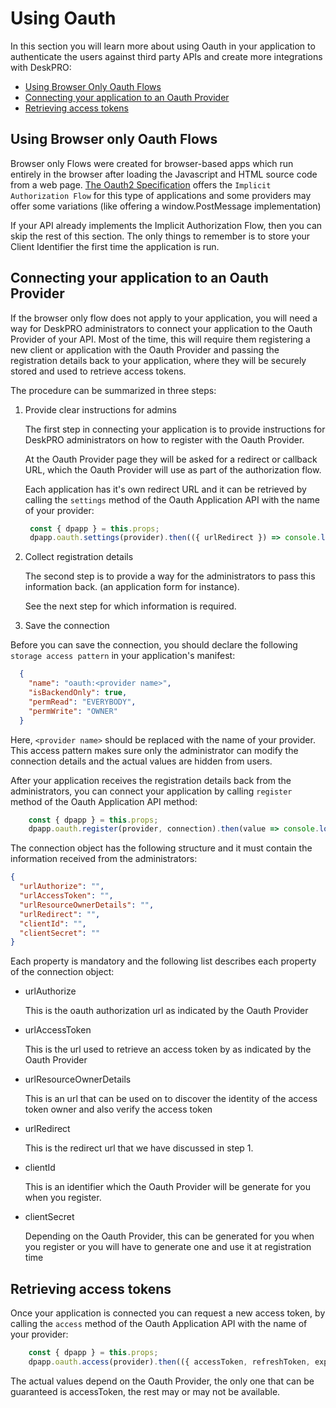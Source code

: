 # Using Oauth

In this section you will learn more about using Oauth in your application to authenticate the users against third party APIs and create more integrations with DeskPRO:

- [Using Browser Only Oauth Flows](#using-browser-only-oauth-flows)
- [Connecting your application to an Oauth Provider](#connecting-your-application-to-an-oauth-provider)
- [Retrieving access tokens](#retrieving-access-tokens)

## Using Browser only Oauth Flows

Browser only Flows were created for browser-based apps which run entirely in the browser after loading the Javascript and HTML source code from a web page. [The Oauth2 Specification](https://tools.ietf.org/html/rfc6749) offers the `Implicit Authorization Flow` for this type of applications and some providers may offer some variations (like offering a window.PostMessage implementation)

If your API already implements the Implicit Authorization Flow, then you can skip the rest of this section. The only things to remember is to store your Client Identifier the first time the application is run.

## Connecting your application to an Oauth Provider

If the browser only flow does not apply to your application, you will need a way for DeskPRO administrators to connect your application to the Oauth Provider of your API. Most of the time, this will require them registering a new client or application with the Oauth Provider and passing the registration details back to your application, where they will be securely stored and used to retrieve access tokens.

The procedure can be summarized in three steps:

1. Provide clear instructions for admins

    The first step in connecting your application is to provide instructions for DeskPRO administrators on how to register with the Oauth Provider.
    
    At the Oauth Provider page they will be asked for a redirect or callback URL, which the Oauth Provider will use as part of the authorization flow. 
    
    Each application has it's own redirect URL and it can be retrieved  by calling the `settings` method of the Oauth Application API with the name of your provider:
       
   ```javascript
    const { dpapp } = this.props;    
    dpapp.oauth.settings(provider).then(({ urlRedirect }) => console.log( urlRedirect));       
   
   ```
    
2. Collect registration details

    The second step is to provide a way for the administrators to pass this information back. (an application form for instance).
    
    See the next step for which information is required.
    
3. Save the connection
    
Before you can save the connection, you should declare the following `storage access pattern` in your application's manifest:
        
```json
  {
    "name": "oauth:<provider name>",
    "isBackendOnly": true,
    "permRead": "EVERYBODY",
    "permWrite": "OWNER"
  }
```        
    
Here, `<provider name>` should be replaced with the name of your provider. This access pattern makes sure only the administrator
  can modify the connection details and the actual values are hidden from users. 
    
After your application receives the registration details back from the administrators, you can connect your application by calling `register` method of the Oauth Application API method:
    
```javascript
    const { dpapp } = this.props;    
    dpapp.oauth.register(provider, connection).then(value => console.log(value));    
```
    
The connection object has the following structure and it must contain the information received from the administrators:
    
```json
{
  "urlAuthorize": "",  
  "urlAccessToken": "",  
  "urlResourceOwnerDetails": "",  
  "urlRedirect": "",  
  "clientId": "",  
  "clientSecret": ""  
}
```    
Each property is mandatory and the following list describes each property of the connection object:

- urlAuthorize

    This is the oauth authorization url as indicated by the Oauth Provider
     
- urlAccessToken
     
     This is the url used to retrieve an access token by as indicated by the Oauth Provider

- urlResourceOwnerDetails

    This is an url that can be used on to discover the identity of the access token owner and also verify the access token
    
- urlRedirect
    
    This is the redirect url that we have discussed in step 1.
    
- clientId
    
    This is an identifier which the Oauth Provider will be generate for you when you register.
    
- clientSecret
    
    Depending on the Oauth Provider, this can be generated for you when you register or you will have to generate one and use it at registration time      

## Retrieving access tokens


Once your application is connected you can request a new access token, by calling the `access` method of the Oauth Application API with the name of your provider:

```javascript
    const { dpapp } = this.props;    
    dpapp.oauth.access(provider).then(({ accessToken, refreshToken, expires, resourceOwnerId, ...rest }) => console.log({ accessToken, refreshToken, expires, resourceOwnerId, ...rest }));    
```

   
The actual values depend on the Oauth Provider, the only one that can be guaranteed is accessToken, the rest may or may not be available.

